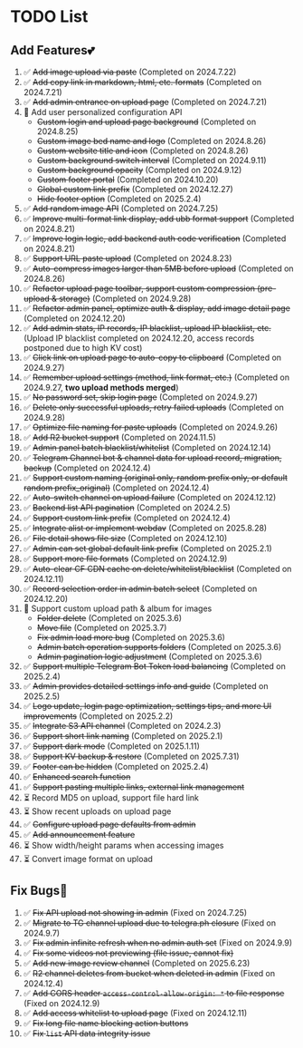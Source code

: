 # TODO List

## Add Features💕

1. :white_check_mark: ~~Add image upload via paste~~ (Completed on 2024.7.22)
2. :white_check_mark: ~~Add copy link in markdown, html, etc. formats~~ (Completed on 2024.7.21)
3. :white_check_mark: ~~Add admin entrance on upload page~~ (Completed on 2024.7.21)
4. :memo: Add user personalized configuration API
   - ~~Custom login and upload page background~~ (Completed on 2024.8.25)
   - ~~Custom image bed name and logo~~ (Completed on 2024.8.26)
   - ~~Custom website title and icon~~ (Completed on 2024.8.26)
   - ~~Custom background switch interval~~ (Completed on 2024.9.11)
   - ~~Custom background opacity~~ (Completed on 2024.9.12)
   - ~~Custom footer portal~~ (Completed on 2024.10.20)
   - ~~Global custom link prefix~~ (Completed on 2024.12.27)
   - ~~Hide footer option~~ (Completed on 2025.2.4)
5. :white_check_mark: ~~Add random image API~~ (Completed on 2024.7.25)
6. :white_check_mark: ~~Improve multi-format link display, add ubb format support~~ (Completed on 2024.8.21)
7. :white_check_mark: ~~Improve login logic, add backend auth code verification~~ (Completed on 2024.8.21)
8. :white_check_mark: ~~Support URL paste upload~~ (Completed on 2024.8.23)
9. :white_check_mark: ~~Auto-compress images larger than 5MB before upload~~ (Completed on 2024.8.26)
10. :white_check_mark: ~~Refactor upload page toolbar, support custom compression (pre-upload & storage)~~ (Completed on 2024.9.28)
11. :white_check_mark: ~~Refactor admin panel, optimize auth & display, add image detail page~~ (Completed on 2024.12.20)
12. :white_check_mark: ~~Add admin stats, IP records, IP blacklist, upload IP blacklist, etc.~~ (Upload IP blacklist completed on 2024.12.20, access records postponed due to high KV cost)
13. :white_check_mark: ~~Click link on upload page to auto-copy to clipboard~~ (Completed on 2024.9.27)
14. :white_check_mark: ~~Remember upload settings (method, link format, etc.)~~ (Completed on 2024.9.27, **two upload methods merged**)
15. :white_check_mark: ~~No password set, skip login page~~ (Completed on 2024.9.27)
16. :white_check_mark: ~~Delete only successful uploads, retry failed uploads~~ (Completed on 2024.9.28)
17. :white_check_mark: ~~Optimize file naming for paste uploads~~ (Completed on 2024.9.26)
18. :white_check_mark: ~~Add R2 bucket support~~ (Completed on 2024.11.5)
19. :white_check_mark: ~~Admin panel batch blacklist/whitelist~~ (Completed on 2024.12.14)
20. :white_check_mark: ~~Telegram Channel bot & channel data for upload record, migration, backup~~ (Completed on 2024.12.4)
21. :white_check_mark: ~~Support custom naming (original only, random prefix only, or default random prefix_original)~~ (Completed on 2024.12.4)
22. :white_check_mark: ~~Auto-switch channel on upload failure~~ (Completed on 2024.12.12)
23. :white_check_mark: ~~Backend list API pagination~~ (Completed on 2024.2.5)
24. :white_check_mark: ~~Support custom link prefix~~ (Completed on 2024.12.4)
25. :white_check_mark: ~~Integrate alist or implement webdav~~ (Completed on 2025.8.28)
26. :white_check_mark: ~~File detail shows file size~~ (Completed on 2024.12.10)
27. :white_check_mark: ~~Admin can set global default link prefix~~ (Completed on 2025.2.1)
28. :white_check_mark: ~~Support more file formats~~ (Completed on 2024.12.9)
29. :white_check_mark: ~~Auto-clear CF CDN cache on delete/whitelist/blacklist~~ (Completed on 2024.12.11)
30. :white_check_mark: ~~Record selection order in admin batch select~~ (Completed on 2024.12.20)
31. :memo: Support custom upload path & album for images
    - ~~Folder delete~~ (Completed on 2025.3.6)
    - ~~Move file~~ (Completed on 2025.3.7)
    - ~~Fix admin load more bug~~ (Completed on 2025.3.6)
    - ~~Admin batch operation supports folders~~ (Completed on 2025.3.6)
    - ~~Admin pagination logic adjustment~~ (Completed on 2025.3.6)
32. :white_check_mark: ~~Support multiple Telegram Bot Token load balancing~~ (Completed on 2025.2.4)
33. :white_check_mark: ~~Admin provides detailed settings info and guide~~ (Completed on 2025.2.5)
34. :white_check_mark: ~~Logo update, login page optimization, settings tips, and more UI improvements~~ (Completed on 2025.2.2)
35. :white_check_mark: ~~Integrate S3 API channel~~ (Completed on 2024.2.3)
36. :white_check_mark: ~~Support short link naming~~ (Completed on 2025.2.1)
37. :white_check_mark: ~~Support dark mode~~ (Completed on 2025.1.11)
38. :white_check_mark: ~~Support KV backup & restore~~ (Completed on 2025.7.31)
39. :white_check_mark: ~~Footer can be hidden~~ (Completed on 2025.2.4)
40. :white_check_mark: ~~Enhanced search function~~
41. :white_check_mark: ~~Support pasting multiple links, external link management~~
42. :hourglass_flowing_sand: Record MD5 on upload, support file hard link
43. :hourglass_flowing_sand: Show recent uploads on upload page
44. :white_check_mark: ~~Configure upload page defaults from admin~~
45. :white_check_mark: ~~Add announcement feature~~
46. :hourglass_flowing_sand: Show width/height params when accessing images
47. :hourglass_flowing_sand: Convert image format on upload


## Fix Bugs👻

1. :white_check_mark: ~~Fix API upload not showing in admin~~ (Fixed on 2024.7.25)
2. :white_check_mark: ~~Migrate to TG channel upload due to telegra.ph closure~~ (Fixed on 2024.9.7)
3. :white_check_mark: ~~Fix admin infinite refresh when no admin auth set~~ (Fixed on 2024.9.9)
4. :white_check_mark: ~~Fix some videos not previewing (file issue, cannot fix)~~
5. :white_check_mark: ~~Add new image review channel~~ (Completed on 2025.6.23)
6. :white_check_mark: ~~R2 channel deletes from bucket when deleted in admin~~ (Fixed on 2024.12.4)
7. :white_check_mark: ~~Add CORS header `access-control-allow-origin: *` to file response~~ (Fixed on 2024.12.9)
8. :white_check_mark: ~~Add access whitelist to upload page~~ (Fixed on 2024.12.11)
9. :white_check_mark: ~~Fix long file name blocking action buttons~~
10. :white_check_mark: ~~Fix `list` API data integrity issue~~
